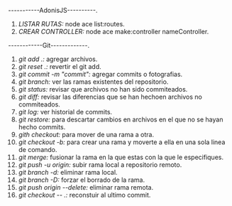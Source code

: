 -----------AdonisJS----------.
1. *LISTAR RUTAS:* 	node ace list:routes.
2. *CREAR CONTROLLER:* 	node ace make:controller nameController.




------------Git-------------.
1. *git add .:* 			    agregar archivos.
2. *git reset .:*			    revertir el git add.
3. *git commit -m "commit":* 	agregar commits o fotografias.
4. *git branch:*			    ver las ramas existentes del repositorio.
5. *git status:*			    revisar que archivos no han sido commiteados.
6. *git diff:*			        revisar las diferencias que se han hechoen archivos no commiteados.
7. *git log:*			        ver historial de commits.
8. *git restore:*			    para descartar cambios en archivos en el que no se hayan hecho commits.
9. *gith checkout:*		    para mover de una rama a otra.
10. *git checkout -b:*		    para crear una rama y moverte a ella en una sola linea de comando.
11. *git merge:*			    fusionar la rama en la que estas con la que le especifiques.
12. *git push -u origin:*		subir rama local a repositorio remoto.
13. *git branch -d:*		    eliminar rama local.
14. *git branch -D:*			forzar el borrado de la rama.
15. *git push origin --delete:*	eliminar rama remota.
16. *git checkout -- .:*		reconstuir al ultimo commit.